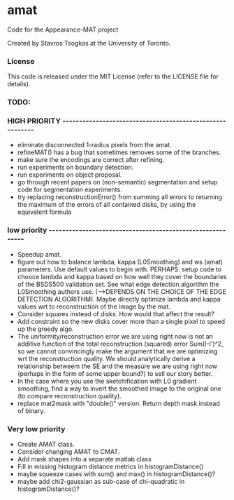 # amat
Code for the Appearance-MAT project

Created by Stavros Tsogkas at the University of Toronto.

### License

This code is released under the MIT License (refer to the LICENSE file for details).

### TODO:
### HIGH PRIORITY ---------------------------------------------------------
- eliminate disconnected 1-radius pixels from the amat.
- refineMAT() has a bug that sometimes removes some of the branches.
- make sure the encodings are correct after refining.	
- run experiments on boundary detection.
- run experiments on object proposal.
- go through recent papers on (non-semantic) segmentation and setup code for 
	segmentation experiments.
- try replacing reconstructionError() from summing all errors to returning the maximum
	of the errors of all contained disks, by using the equivalent formula

### low priority ----------------------------------------------------------
- Speedup amat.
- figure out how to balance lambda, kappa (L0Smoothing) and ws (amat) parameters.
  Use default values to begin with.
  PERHAPS: setup code to chooce lambda and kappa based on how well they cover the 
  boundaries of the BSDS500 validation set. See what edge detection algorithm 
  the L0Smoothing authors use. (-->DEPENDS ON THE CHOICE OF THE EDGE DETECTION ALGORITHM).
  Maybe directly optimize lambda and kappa values wrt to reconstruction of the image
  by the mat.
- Consider squares instead of disks. How would that affect the result?
- Add constraint so the new disks cover more than a single pixel to speed up the greedy algo.
- The uniformity/reconstruction error we are using right now is not an additive function of the total 
	reconstruction (squared) error Sum(I-I')^2, so we cannot convincingly make the argument that 
	we are optimizing wrt the reconstruction quality. We should analytically derive a relationship 
	betweem the SE and the measure we are using right now (perhaps in the form of some upper bound?)
	to sell our story better.
- In the case where you use the sketchification with L0 gradient smoothing, find a way to invert
	the smoothed image to the original one (to compare reconstruction quality).	
- replace mat2mask with "double()" version. Return depth mask instead of binary.

### Very low priority
- Create AMAT class. 
- Consider changing AMAT to CMAT.
- Add mask shapes into a separate matlab class
- Fill in missing histogram distance metrics in histogramDistance()
- maybe squeeze cases with sum() and max() in histogramDistance()?
- maybe add chi2-gaussian as sub-case of chi-quadratic in histogramDistance()?

